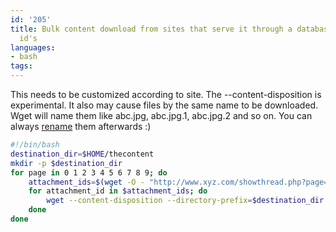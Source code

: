 ```yaml
---
id: '205'
title: Bulk content download from sites that serve it through a database using attachment
  id's
languages:
- bash
tags:
---
```

This needs to be customized according to site. The --content-disposition is experimental. It also may cause files by the same name to be downloaded. Wget will name them like abc.jpg, abc.jpg.1, abc.jpg.2 and so on. You can always [rename](http://snippets.aktagon.com/snippets/4-Bulk-renaming-of-files) them afterwards :)


```bash
#!/bin/bash
destination_dir=$HOME/thecontent
mkdir -p $destination_dir
for page in 0 1 2 3 4 5 6 7 8 9; do 
	attachment_ids=$(wget -O - "http://www.xyz.com/showthread.php?page=77${page}" |grep attachmentid|cut -d'"' -f2| cut -d'=' -f3 |cut -d'&' -f1)
	for attachment_id in $attachment_ids; do
		wget --content-disposition --directory-prefix=$destination_dir http://www.xyz.com/attachment.php?attachmentid=${attachment_id}
	done
done
```
    

